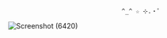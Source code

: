                                     ^_^ ☆ ⊹.・゜
  
![Screenshot (6420)](https://github.com/user-attachments/assets/688b0dfa-2b0b-4100-92db-10c632fb3141)
